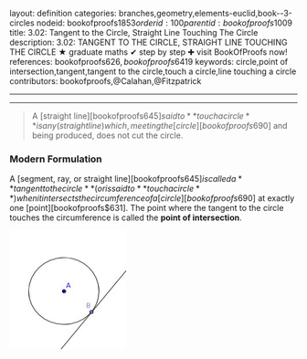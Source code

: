 layout: definition
categories: branches,geometry,elements-euclid,book--3-circles
nodeid: bookofproofs$1853
orderid: 100
parentid: bookofproofs$1009
title: 3.02: Tangent to the Circle, Straight Line Touching The Circle
description: 3.02: TANGENT TO THE CIRCLE, STRAIGHT LINE TOUCHING THE CIRCLE &#9733; graduate maths &#10004; step by step &#10010; visit BookOfProofs now!
references: bookofproofs$626,bookofproofs$6419
keywords: circle,point of intersection,tangent,tangent to the circle,touch a circle,line touching a circle
contributors: bookofproofs,@Calahan,@Fitzpatrick

---


---



> A [straight line][bookofproofs$645] said to **touch a circle** is any (straight line) which, meeting the [circle][bookofproofs$690] and being produced, does not cut the circle.

### Modern Formulation

A [segment, ray, or straight line][bookofproofs$645] is called a **tangent to the circle** (or is said to **touch a circle**) when it intersects the circumference of a [circle][bookofproofs$690]  at exactly one [point][bookofproofs$631].
The point where the tangent to the circle touches the circumference is called the **point of intersection**.


![tangent](https://github.com/bookofproofs/bookofproofs.github.io/blob/main/_sources/_assets/images/examples/tangent.jpg?raw=true)

